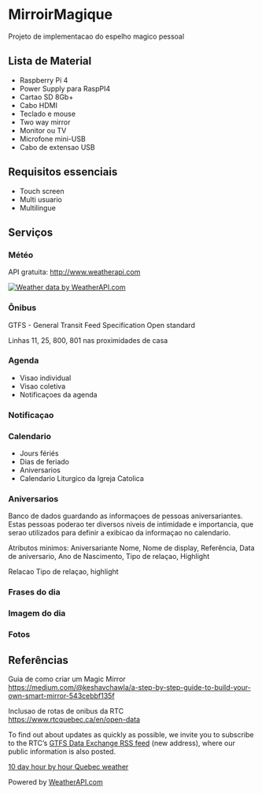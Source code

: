 # MirroirMagique

Projeto de implementacao do espelho magico pessoal

## Lista de Material 

- Raspberry Pi 4
- Power Supply para RaspPI4 
- Cartao SD 8Gb+
- Cabo HDMI 
- Teclado e mouse 
- Two way mirror 
- Monitor ou TV 
- Microfone mini-USB 
- Cabo de extensao USB 

## Requisitos essenciais 

- Touch screen 
- Multi usuario 
- Multilingue 


## Serviços 

### Météo

API gratuita: http://www.weatherapi.com

<a href="https://www.weatherapi.com/" title="Free Weather API"><img src='http://cdn.weatherapi.com/v4/images/weatherapi_logo.png' alt="Weather data by WeatherAPI.com" border="0"></a>




### Ônibus 

GTFS - General Transit Feed Specification 
Open standard

Linhas 11, 25, 800, 801 nas proximidades de casa


### Agenda 

- Visao individual 
- Visao coletiva 
- Notificaçoes da agenda

### Notificaçao
### Calendario 
- Jours fériés
- Dias de feriado 
- Aniversarios  
- Calendario Liturgico da Igreja Catolica

### Aniversarios 
Banco de dados guardando as informaçoes de pessoas aniversariantes.  Estas pessoas poderao ter diversos niveis de intimidade e importancia, que serao utilizados para definir a exibicao da informaçao no calendario. 

Atributos minimos: 
Aniversariante
Nome, Nome de display, Referência, Data de aniversario, Ano de Nascimento, Tipo de relaçao, Highlight

Relacao
Tipo de relaçao, highlight


### Frases do dia 
### Imagem do dia 
### Fotos 


## Referências 

Guia de como criar um Magic Mirror   
https://medium.com/@keshavchawla/a-step-by-step-guide-to-build-your-own-smart-mirror-543cebbf135f


Inclusao de rotas de onibus da RTC  
https://www.rtcquebec.ca/en/open-data

To find out about updates as quickly as possible, we invite you to subscribe to the RTC’s [GTFS Data Exchange RSS feed](http://www.gtfs-data-exchange.com/agency/rseau-de-transport-de-la-capitale-rtc/feed) (new address), where our public information is also posted.




<div id="weatherapi-weather-widget-2"></div><script type='text/javascript' src='https://www.weatherapi.com/weather/widget.ashx?loc=316572&wid=2&tu=1&div=weatherapi-weather-widget-2' async></script><noscript><a href="https://www.weatherapi.com/weather/q/quebec-316572" alt="Hour by hour Quebec weather">10 day hour by hour Quebec weather</a></noscript>

Powered by <a href="https://www.weatherapi.com/" title="Free Weather API">WeatherAPI.com</a>
